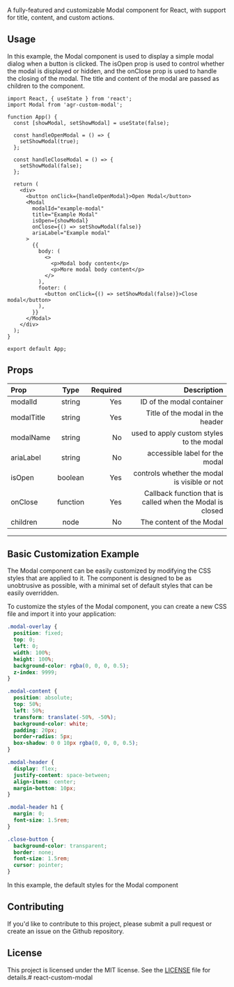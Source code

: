 A fully-featured and customizable Modal component for React, with support for title, content, and custom actions.

## Usage

In this example, the Modal component is used to display a simple modal dialog when a button is clicked. The isOpen prop is used to control whether the modal is displayed or hidden, and the onClose prop is used to handle the closing of the modal. The title and content of the modal are passed as children to the component.

```react
import React, { useState } from 'react';
import Modal from 'agr-custom-modal';

function App() {
  const [showModal, setShowModal] = useState(false);

  const handleOpenModal = () => {
    setShowModal(true);
  };

  const handleCloseModal = () => {
    setShowModal(false);
  };

  return (
    <div>
      <button onClick={handleOpenModal}>Open Modal</button>
      <Modal
        modalId="example-modal"
        title="Example Modal"
        isOpen={showModal}
        onClose={() => setShowModal(false)}
        ariaLabel="Example modal"
      >
        {{
          body: (
            <>
              <p>Modal body content</p>
              <p>More modal body content</p>
            </>
          ),
          footer: (
            <button onClick={() => setShowModal(false)}>Close modal</button>
          ),
        }}
      </Modal>
    </div>
  );
}

export default App;
```

## Props

| Prop  | Type  | Required | Description
| :------------ |:---------------:| -----:| ------------:|
| modalId      | string | Yes | ID of the modal container
| modalTitle      | string | Yes | Title of the modal in the header
| modalName      | string | No | used to apply custom styles to the modal
| ariaLabel      | string | No | accessible label for the modal
| isOpen      | boolean        |   Yes | controls whether the modal is visible or not
| onClose | function        |    Yes | Callback function that is called when the Modal is closed
| children | node        |    No | The content of the Modal
----


## Basic Customization Example
The Modal component can be easily customized by modifying the CSS styles that are applied to it. The component is designed to be as unobtrusive as possible, with a minimal set of default styles that can be easily overridden.

To customize the styles of the Modal component, you can create a new CSS file and import it into your application:

```css
.modal-overlay {
  position: fixed;
  top: 0;
  left: 0;
  width: 100%;
  height: 100%;
  background-color: rgba(0, 0, 0, 0.5);
  z-index: 9999;
}

.modal-content {
  position: absolute;
  top: 50%;
  left: 50%;
  transform: translate(-50%, -50%);
  background-color: white;
  padding: 20px;
  border-radius: 5px;
  box-shadow: 0 0 10px rgba(0, 0, 0, 0.5);
}

.modal-header {
  display: flex;
  justify-content: space-between;
  align-items: center;
  margin-bottom: 10px;
}

.modal-header h1 {
  margin: 0;
  font-size: 1.5rem;
}

.close-button {
  background-color: transparent;
  border: none;
  font-size: 1.5rem;
  cursor: pointer;
}
```

In this example, the default styles for the Modal component

## Contributing

If you'd like to contribute to this project, please submit a pull request or create an issue on the Github repository.

## License

This project is licensed under the MIT license. See the [LICENSE](LICENSE) file for details.# react-custom-modal
